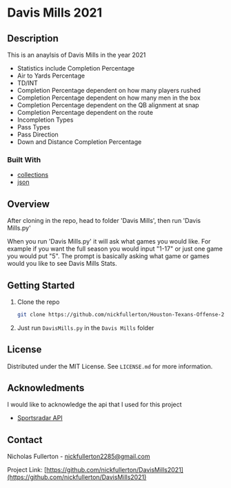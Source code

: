 # Davis Mills 2021


## Description  

This is an anaylsis of Davis Mills in the year 2021
* Statistics include Completion Percentage
* Air to Yards Percentage
* TD/INT
* Completion Percentage dependent on how many players rushed
* Completion Percentage dependent on how many men in the box
* Completion Percentage dependent on the QB alignment at snap
* Completion Percentage dependent on the route
* Incompletion Types
* Pass Types
* Pass Direction
* Down and Distance Completion Percentage


### Built With  

* [collections](https://docs.python.org/3/library/collections.html)
* [json](https://docs.python.org/3/library/json.html)


## Overview

After cloning in the repo, head to folder 'Davis Mills', then run 'Davis Mills.py'

When you run 'Davis Mills.py' it will ask what games you would like. For example if you want the full season you would input "1-17" or just one game you would put "5". The prompt is basically asking what game or games would you like to see Davis Mills Stats.


## Getting Started

1. Clone the repo
   ```sh
   git clone https://github.com/nickfullerton/Houston-Texans-Offense-2020.git
   ```
2. Just run `DavisMills.py` in the `Davis Mills` folder
   
   
   
## License

Distributed under the MIT License. See `LICENSE.md` for more information.



## Acknowledments
I would like to acknowledge the api that I used for this project

* [Sportsradar API](https://developer.sportradar.com/)



## Contact

Nicholas Fullerton  - nickfullerton2285@gmail.com

Project Link: [https://github.com/nickfullerton/DavisMills2021](https://github.com/nickfullerton/DavisMills2021)
